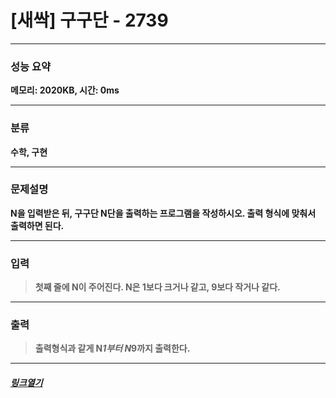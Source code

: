 # [새싹] 구구단 - 2739
___
### **성능 요약**  
**메모리: 2020KB, 시간: 0ms**
___
### **분류**
**수학, 구현**
___
### **문제설명**  
**N을 입력받은 뒤, 구구단 N단을 출력하는 프로그램을 작성하시오. 출력 형식에 맞춰서 출력하면 된다.**
___
### **입력**  
 > **첫째 줄에 N이 주어진다. N은 1보다 크거나 같고, 9보다 작거나 같다.**
 
 ___
### **출력**  
 > **출력형식과 같게 N*1부터 N*9까지 출력한다.**
 
 ____
 ##### [*링크열기*](https://www.acmicpc.net/problem/2739)